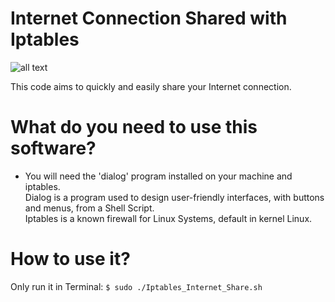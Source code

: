 # Internet Connection Shared with Iptables
![all text](https://github.com/dioxfile/Network-Scripts/edit/master/Iptables_Share_Internet/inter_share.png)

This code aims to quickly and easily share your Internet connection.

# What do you need to use this software?
- You will need the 'dialog' program installed on your machine and iptables.<br/>
Dialog is a program used to design user-friendly interfaces, with buttons and menus, from a Shell Script.<br/>
Iptables is a known firewall for Linux Systems, default in kernel Linux.<br/>

# How to use it?
Only run it in Terminal: 
`$ sudo ./Iptables_Internet_Share.sh`<br/>

